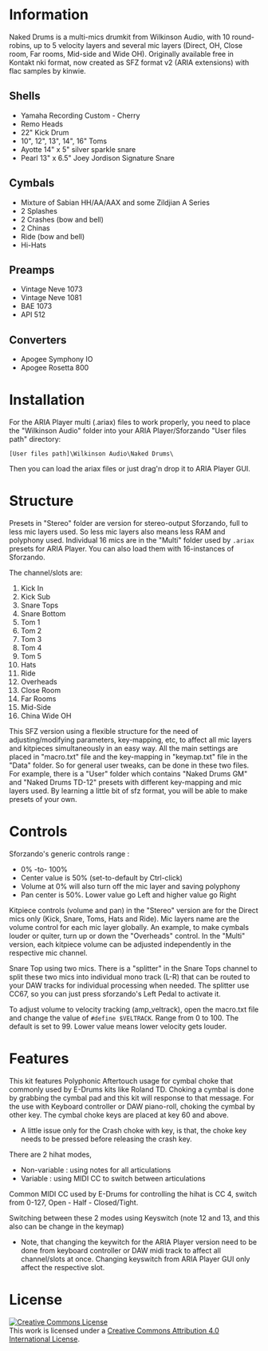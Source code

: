 # Information

Naked Drums is a multi-mics drumkit from Wilkinson Audio, with 10 round-robins,
up to 5 velocity layers and several mic layers (Direct, OH, Close room,
Far rooms, Mid-side and Wide OH). Originally available free in Kontakt nki format,
now created as SFZ format v2 (ARIA extensions) with flac samples by kinwie.

## Shells

- Yamaha Recording Custom - Cherry
- Remo Heads
- 22" Kick Drum
- 10", 12", 13",  14", 16" Toms
- Ayotte 14" x 5" silver sparkle snare
- Pearl 13" x 6.5" Joey Jordison Signature Snare

## Cymbals

- Mixture of Sabian HH/AA/AAX and some Zildjian A Series
- 2 Splashes
- 2 Crashes (bow and bell)
- 2 Chinas
- Ride (bow and bell)
- Hi-Hats

## Preamps

- Vintage Neve 1073
- Vintage Neve 1081
- BAE 1073
- API 512

## Converters

- Apogee Symphony IO
- Apogee Rosetta 800


# Installation

For the ARIA Player multi (.ariax) files to work properly,
you need to place the "Wilkinson Audio" folder into your ARIA Player/Sforzando
"User files path" directory:

```
[User files path]\Wilkinson Audio\Naked Drums\
```

Then you can load the ariax files or just drag'n drop it to ARIA Player GUI.

# Structure

Presets in "Stereo" folder are version for stereo-output Sforzando,
full to less mic layers used.
So less mic layers also means less RAM and polyphony used.
Individual 16 mics are in the "Multi" folder used by `.ariax` presets for
ARIA Player. You can also load them with 16-instances of Sforzando.

The channel/slots are:

1. Kick In
2. Kick Sub
3. Snare Tops
4. Snare Bottom
5. Tom 1
6. Tom 2
7. Tom 3
8. Tom 4
9. Tom 5
10. Hats
11. Ride
12. Overheads
13. Close Room
14. Far Rooms
15. Mid-Side
16. China Wide OH

This SFZ version using a flexible structure for the need of adjusting/modifying
parameters, key-mapping, etc, to affect all mic layers and kitpieces
simultaneously in an easy way. All the main settings are placed in "macro.txt"
file and the key-mapping in "keymap.txt" file in the "Data" folder.
So for general user tweaks, can be done in these two files.
For example, there is a "User" folder which contains "Naked Drums GM" and
"Naked Drums TD-12" presets with different key-mapping and mic layers used.
By learning a little bit of sfz format, you will be able to make presets of your own.

# Controls

Sforzando's generic controls range :

- 0% -to- 100%
- Center value is 50% (set-to-default by Ctrl-click)
- Volume at 0% will also turn off the mic layer and saving polyphony
- Pan center is 50%. Lower value go Left and higher value go Right

Kitpiece controls (volume and pan) in the "Stereo" version are for the Direct
mics only (Kick, Snare, Toms, Hats and Ride). Mic layers name are the volume
control for each mic layer globally. An example, to make cymbals louder or quiter,
turn up or down the "Overheads" control.
In the "Multi" version, each kitpiece volume can be adjusted independently in
the respective mic channel.

Snare Top using two mics. There is a "splitter" in the Snare Tops channel
to split these two mics into individual mono track (L-R) that can be routed
to your DAW tracks for individual processing when needed. The splitter use CC67,
so you can just press sforzando's Left Pedal to activate it.

To adjust volume to velocity tracking (amp_veltrack), open the macro.txt file
and change the value of `#define $VELTRACK`. Range from 0 to 100.
The default is set to 99. Lower value means lower velocity gets louder.

# Features

This kit features Polyphonic Aftertouch usage for cymbal choke that commonly used
by E-Drums kits like Roland TD. Choking a cymbal is done by grabbing the cymbal
pad and this kit will response to that message.
For the use with Keyboard controller or DAW piano-roll, choking the cymbal by
other key.
The cymbal choke keys are placed at key 60 and above.

* A little issue only for the Crash choke with key, is that, the choke key needs
to be pressed before releasing the crash key.

There are 2 hihat modes,

- Non-variable : using notes for all articulations
- Variable : using MIDI CC to switch between articulations

Common MIDI CC used by E-Drums for controlling the hihat is CC 4, switch from
0-127, Open - Half - Closed/Tight.

Switching between these 2 modes using Keyswitch (note 12 and 13,
and this also can be change in the keymap)

* Note, that changing the keywitch for the ARIA Player version need to be done
from keyboard controller or DAW midi track to affect all channel/slots at once.
Changing keyswitch from ARIA Player GUI only affect the respective slot.

# License

<a rel="license" href="https://creativecommons.org/licenses/by/4.0/">
<img alt="Creative Commons License" style="border-width:0" src="https://i.creativecommons.org/l/by/4.0/88x31.png" /></a><br />
This work is licensed under a <a rel="license" href="https://creativecommons.org/licenses/by/4.0/">
Creative Commons Attribution 4.0 International License</a>.
